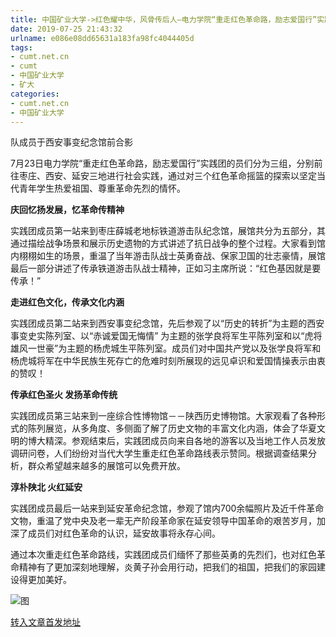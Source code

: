 ```yaml
---
title: 中国矿业大学->红色耀中华，风骨传后人—电力学院“重走红色革命路，励志爱国行”实践团开展暑期社会实践 | cumt.net.cn
date: 2019-07-25 21:43:32
urlname: e086e08dd65631a183fa98fc4044405d
tags: 
- cumt.net.cn
- cumt
- 中国矿业大学
- 矿大
categories:
- cumt.net.cn
- 中国矿业大学
---
```



队成员于西安事变纪念馆前合影

7月23日电力学院“重走红色革命路，励志爱国行”实践团的员们分为三组，分别前往枣庄、西安、延安三地进行社会实践，通过对三个红色革命摇篮的探索以坚定当代青年学生热爱祖国、尊重革命先烈的情怀。

**庆回忆扬发展，忆革命传精神**

实践团成员第一站来到枣庄薛城老地标铁道游击队纪念馆，展馆共分为五部分，其通过描绘战争场景和展示历史遗物的方式讲述了抗日战争的整个过程。大家看到馆内栩栩如生的场景，重温了当年游击队战士英勇奋战、保家卫国的壮志豪情，展馆最后一部分讲述了传承铁道游击队战士精神，正如习主席所说：“红色基因就是要传承！”

**走进红色文化，传承文化内涵**

实践团成员第二站来到西安事变纪念馆，先后参观了以“历史的转折”为主题的西安事变史实陈列室、以“赤诚爱国无悔情” 为主题的张学良将军生平陈列室和以“虎将雄风一世豪”为主题的杨虎城生平陈列室。成员们对中国共产党以及张学良将军和杨虎城将军在中华民族生死存亡的危难时刻所展现的远见卓识和爱国情操表示由衷的赞叹！

**传承红色圣火 发扬革命传统**

实践团成员第三站来到一座综合性博物馆－－陕西历史博物馆。大家观看了各种形式的陈列展览，从多角度、多侧面了解了历史文物的丰富文化内涵，体会了华夏文明的博大精深。参观结束后，实践团成员向来自各地的游客以及当地工作人员发放调研问卷，人们纷纷对当代大学生重走红色革命路线表示赞同。根据调查结果分析，群众希望越来越多的展馆可以免费开放。

**淳朴陕北 火红延安**

实践团成员最后一站来到延安革命纪念馆，参观了馆内700余幅照片及近千件革命文物，重温了党中央及老一辈无产阶段革命家在延安领导中国革命的艰苦岁月，加深了成员们对红色革命的认识，延安故事将永存心间。

通过本次重走红色革命路线，实践团成员们缅怀了那些英勇的先烈们，也对红色革命精神有了更加深刻地理解，炎黄子孙会用行动，把我们的祖国，把我们的家园建设得更加美好。



![图](http://xwzx.cumt.edu.cn/_upload/article/images/fa/93/bd40e95f48de97ef2a2fa4266d02/ac3d62eb-e0a8-49a2-9fe6-63d0f36003fa.jpg)

[转入文章首发地址](http://xwzx.cumt.edu.cn/25/cd/c523a533965/page.htm)